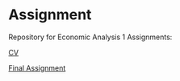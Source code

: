 # Assignment

Repository for Economic Analysis 1 Assignments:

[CV](https://github.com/GianlucaRod/Assignment/blob/master/CV.md)

[Final Assignment](https://github.com/jaimerozema/assignment/blob/master/Final%20Assignment.ipynb) 
